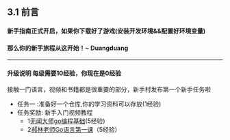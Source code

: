 ## 3.1 前言
#### 新手指南正式开启，如果你下载好了游戏(安装开发环境&&配置好环境变量)

#### 那么你的新手旅程从这开始！~ Duangduang
---------------

#### 升级说明 每级需要10经验，你现在是0经验
接触一门语言，视频和书籍都是很重要的部分，新手村发布第一个新手任务啦

- 任务一 :准备好一个仓库,你的学习资料可以存放(1经验)
 - 任务奖励: 新手入门视频教程 
   - 1[无闻大师go编程基础](https://github.com/Unknwon/go-fundamental-programming)(5经验)
   - 2[郝林老师Go语言第一课](https://www.imooc.com/learn/345)（5经验）